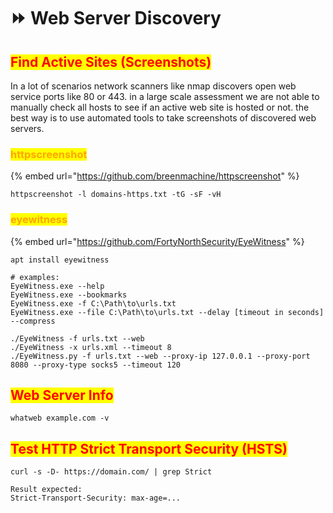 # ⏩ Web Server Discovery

## <mark style="color:red;">Find Active Sites (Screenshots)</mark>

In a lot of scenarios network scanners like nmap discovers open web service ports like 80 or 443. in a large scale assessment we are not able to manually check all hosts to see if an active web site is hosted or not. the best way is to use automated tools to take screenshots of discovered web servers.

### <mark style="color:orange;">httpscreenshot</mark>

{% embed url="https://github.com/breenmachine/httpscreenshot" %}

```
httpscreenshot -l domains-https.txt -tG -sF -vH 
```

### <mark style="color:orange;">eyewitness</mark>

{% embed url="https://github.com/FortyNorthSecurity/EyeWitness" %}

```
apt install eyewitness

# examples:
EyeWitness.exe --help
EyeWitness.exe --bookmarks
EyeWitness.exe -f C:\Path\to\urls.txt
EyeWitness.exe --file C:\Path\to\urls.txt --delay [timeout in seconds] --compress

./EyeWitness -f urls.txt --web
./EyeWitness -x urls.xml --timeout 8 
./EyeWitness.py -f urls.txt --web --proxy-ip 127.0.0.1 --proxy-port 8080 --proxy-type socks5 --timeout 120
```

## <mark style="color:red;">Web Server Info</mark>

```
whatweb example.com -v
```

## <mark style="color:red;">Test HTTP Strict Transport Security (HSTS)</mark>

```
curl -s -D- https://domain.com/ | grep Strict

Result expected:
Strict-Transport-Security: max-age=...
```
